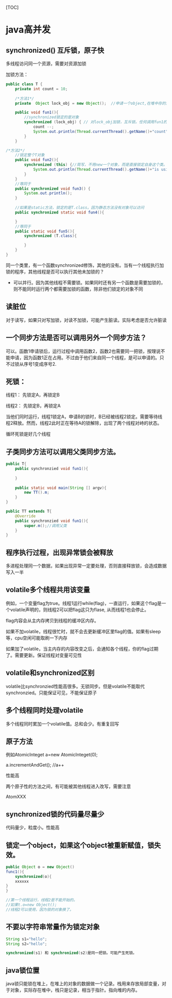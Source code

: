 [TOC]

# java高并发

## synchronized() 互斥锁，原子快

多线程访问同一个资源，需要对资源加锁

加锁方法：

```java
public class T {
    private int count = 10;
    
    /*方法1*/
    private  Object lock_obj = new Object();  //申请一个object,在堆中存的对象

    public void fun1(){
        //synchronized锁定的是对象
        synchronized (lock_obj) { // 对lock_obj加锁，互斥锁。任何调用fun1的必须要取确定lock_obj是否被加锁。
            count --;
            System.out.println(Thread.currentThread().getName()+"count" +count);
        }
    }

/*方法2*/
    //锁定整个T对象
    public void fun2(){
        synchronized (this) {//简写，不用new一个对象，而是直接锁定自身这个类。
            System.out.println(Thread.currentThread().getName()+"is using");
        }
    }
    //等同于
    public synchronized void fun3() {
        System.out.println();
    }
    
    //如果是static方法，锁定的是T.class。因为静态方法没有对象可以访问
    public synchronized static void fun4(){

    }
    //等同于
    public static void fun5(){
        synchronized (T.class){

        }
    }
}
```



同一个类里，有一个函数synchronized修饰，其他的没有。当有一个线程执行加锁的程序，其他线程是否可以执行其他未加锁的？

- 可以并行。因为其他线程不需要锁。如果同时还有另一个函数是需要加锁的，则不能同时运行两个都需要加锁的函数，除非他们锁定的对象不同



## 读脏位

对于读写，如果只对写加锁，对读不加锁，可能产生脏读。实际考虑是否允许脏读



## 一个同步方法是否可以调用另外一个同步方法？

可以。函数1申请锁后，运行过程中调用函数2，函数2也需要同一把锁，按理说不能申请，因为函数1正在占用。不过由于他们来自同一个线程，是可以申请的。只不过锁从序号1变成序号2.

## 死锁：

线程1： 先锁定A，再锁定B

线程2： 先锁定B，再锁定A

当他们同时运行，线程1锁定A，申请B的锁时，B已经被线程2锁定。需要等待线程2释放。然而，线程2此时正在等待A的锁解除，出现了两个线程对峙的状态。	



循环死锁是好几个线程



## 子类同步方法可以调用父类同步方法。

```java
public T{
    public synchronzied void fun1(){
        
    }
    
    public static void main(String [] argv){
        new TT().m;
    }
}

public TT extends T{
    @Override
    public synchronzied void fun1(){
        super.m();//调用父类
    }
}
```





## 程序执行过程，出现异常锁会被释放

多进程处理同一个数据，如果出现异常一定要处理，否则直接释放锁，会造成数据写入一半





## volatile多个线程共用该变量

例如，一个变量flag为true。线程1运行while(flag)，一直运行，如果这个flag是一个volatile声明的，则线程2可以把flag这只为flase, 从而线程1也会停止。



flag内容会从主内存拷贝到线程的缓冲区内存。

如果不加volatile，线程很忙时，就不会去更新缓冲区里flag的值。如果有sleep等，cpu空闲可能取刷一下内存

如果加了volatile，当主内存的内容改变之后，会通知各个线程，你的flag过期了。需要更新。保证线程对变量可见性



## volatile和synchronized区别

volatile比synchronzied性能高很多。无锁同步。但是volatile不能取代synchronzied。只能保证可见，不能保证原子



## 多个线程同时处理volatile

多个线程同时累加一个volatile值。总和会少。有重复回写

## 原子方法

例如AtomicInteget a=new AtomicInteget(0);

a.incrementAndGet(); //a++

性能高

两个原子性的方法之间，有可能被其他线程进入改写，需要注意

AtomXXX

## synchronized锁的代码量尽量少

代码量少，粒度小。性能高



## 锁定一个object，如果这个object被重新赋值，锁失效。

```java
public Object o = new Object()
func1(){
    synchronized(o){
    xxxxxx
}   
}

//第一个线程运行，线程2是不能开始的。
//如果t.o=new Object();
//线程2可以使用，因为锁的对象换了。

```



## 不要以字符串常量作为锁定对象

```java
String s1="hello";
String s2="hello";

synchronized(s1) 和 synchronized(s2)是同一把锁。可能产生死锁。
```



## java锁位置

java锁只能锁在堆上，在堆上的对象的数据做一个记录。栈用来存放局部变量，对于对象，实际存在堆中，栈只是记录，相当于指针。指向堆的内存。







